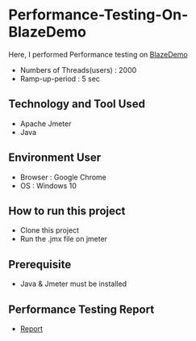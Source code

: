 # Performance-Testing-On-BlazeDemo

Here, I performed Performance testing on [BlazeDemo](https://blazedemo.com/)
- Numbers of Threads(users) : 2000
- Ramp-up-period : 5 sec

## Technology and Tool Used
- Apache Jmeter
- Java

## Environment User 
- Browser : Google Chrome
- OS : Windows 10

## How to run this project
- Clone this project
- Run the .jmx file on jmeter

## Prerequisite
- Java & Jmeter must be installed

## Performance Testing Report
- [Report](https://fascinating-rabanadas-0deba4.netlify.app/)
